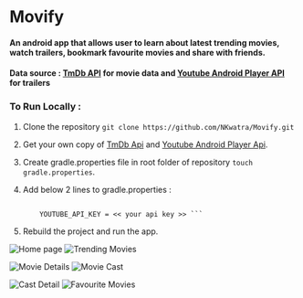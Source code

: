 # Movify

#### An android app that allows user to learn about latest trending movies, watch trailers, bookmark favourite movies and share with friends.

#### Data source : [TmDb API](https://developers.themoviedb.org/3/getting-started/introduction) for movie data and [Youtube Android Player API](https://developers.google.com/youtube/android/player) for trailers

### To Run Locally :
1. Clone the repository `git clone https://github.com/NKwatra/Movify.git`
2. Get your own copy of [TmDb Api](https://developers.themoviedb.org/3/getting-started/introduction) and [Youtube Android Player Api](https://developers.google.com/youtube/android/player#Getting_Started).
3. Create gradle.properties file in root folder of repository `touch gradle.properties`.
4. Add below 2 lines to gradle.properties :

    ``` API_KEY = <<your api key >>

        YOUTUBE_API_KEY = << your api key >> ```
5. Rebuild the project and run the app.


![Home page](./ss/img1.png)      ![Trending Movies](./ss/img2.png)

![Movie Details](./ss/img3.png)      ![Movie Cast](./ss/img4.png)

![Cast Detail](./ss/img5.png)      ![Favourite Movies](./ss/img6.png)